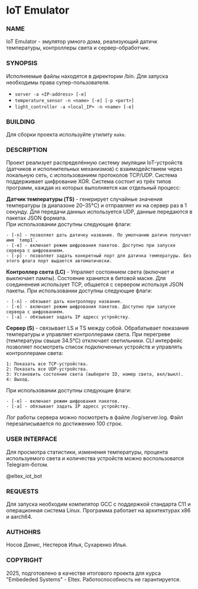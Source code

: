 # IoT Emulator

### NAME
IoT Emulator - эмулятор умного дома, реализующий датичк температуры, контроллеры света и сервер-обработчик.

### SYNOPSIS 
Исполняемые файлы находятся в директории /bin. Для запуска необходимы права супер-пользователя.
- `server -a <IP-address> [-e]`
- `temperature_sensor -n <name> [-e] [-p <port>]`
- `light_controller -a <local_IP> -n <name> [-e]`

### BUILDING 
Для сборки проекта используйте утилиту `make`.

### DESCRIPTION
Проект реализует распределённую систему эмуляции IoT-устройств (датчиков и исполнительных механизмов) с взаимодействием через локальную сеть, с использованием протоколов TCP/UDP. Система поддерживает шифрование XOR.
Система состоит из трёх типов программ, каждая из которых выполняется как отдельный процесс:

**Датчик температуры (TS)** - генерирует случайные значения температуры (в диапазоне 20–35°C) и отправляет их на сервер раз в 1 секунду. Для передачи данных используется UDP, данные передаются в пакетах JSON формата.<br>
При использовании доступны следующие флаги:

    - [-n] - позволяет дать датичку название. По умолчанию датичк получает имя `temp1`. 
    - [-e] - включает режим шифрования пакетов. Доступно при запуске сервера с шифрованием.
    - [-p] - позволяет задать конкретный порт для датичка температуры. Без этого флага порт выдается автоматически.

**Контроллер света (LC)** - Упраляет состоянием света (включает и выключает лампы). Состояние хранится в битовой маске.
Для соединенеия использует TCP, общается с сервером используя JSON пакеты.
При использовании доступны следующие флаги:

    - [-n] - обязывет дать контроллеру название.
    - [-e] - включает режим шифрования пакетов. Доступно при запуске сервера с шифрованием.
    - [-a] - обязывает задать IP адресс устройству.

**Сервер (S)** - связывает LS и TS между собой. Обрабатывает показания температуры и управляет контроллерами света. При перегреве (температуры свыше 34.5°C) отключает светильники. CLI интерфейс позволяет посмотреть список подключенных устройств и управлять контроллерами света:
```text
1: Показать все TCP-устройства.
2: Показать все UDP-устройства.
3: Установить состояние света (выберите ID, номер света, вкл/выкл).
4: Выход.
```
При использовании доступны следующие флаги:

    - [-e] - включает режим шифрования пакетов.
    - [-a] - обязывает задать IP адресс устройству.
Лог работы сервера можно посмотреть в файле /log/server.log. Файл перезаписывается по достижению 100 строк.

### USER INTERFACE 
Для просмотра статистики, изменения температуры, процента используемого света и количества устройств можно воспользоватся Telegram-ботом.

@eltex_iot_bot

### REQUESTS
Для запуска необходим компилятор GCC с поддержкой стандарта C11 и операционная система Linux. Программа работает на архитектурах x86 и aarch64.

### AUTHOHRS 
Носов Денис,
Нестеров Илья, 
Сухаренко Илья.

### COPYRIGHT
2025, подготовлено в качестве итогового проекта для курса "Embededed Systems" - Eltex.
Работоспособность не гарантируется.